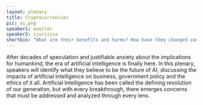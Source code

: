 ```yaml
---
layout: plenary
title: Cryptocurrencies
pic: ai.png
speaker1: mzeiler
speaker2: ijurisica
shortbio: "What are their benefits and harms? How have they changed commerce and transactions? How are countries and central banks evolving and even switching to cryptocurrencies?"
---
```


After decades of speculation and justifiable anxiety about the implications for humankind, the era of artificial intelligence is finally here. In this plenary, speakers will identify what they believe to be the future of AI, discussing the impacts of artificial intelligence on business, government policy and the ethics of it all. Artificial Intelligence has been called the defining revolution of our generation, but with every breakthrough, there emerges concerns that must be addressed and analyzed through every lens.
